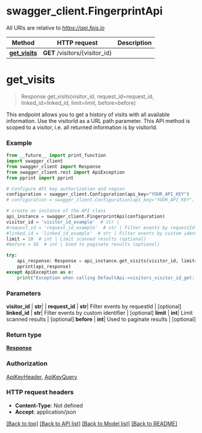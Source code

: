 # swagger_client.FingerprintApi

All URIs are relative to *https://api.fpjs.io*

Method | HTTP request | Description
------------- | ------------- | -------------
[**get_visits**](FingerprintApi.md#get_visits) | **GET** /visitors/{visitor_id} | 

# **get_visits**
> Response get_visits(visitor_id, request_id=request_id, linked_id=linked_id, limit=limit, before=before)



This endpoint allows you to get a history of visits with all available information. Use the visitorId as a URL path parameter. This API method is scoped to a visitor, i.e. all returned information is by visitorId.

### Example
```python
from __future__ import print_function
import swagger_client
from swagger_client import Response
from swagger_client.rest import ApiException
from pprint import pprint

# Configure API key authorization and region
configuration = swagger_client.Configuration(api_key="YOUR_API_KEY")
# configuration = swagger_client.Configuration(api_key="YOUR_API_KEY", region="eu")

# create an instance of the API class
api_instance = swagger_client.FingerprintApi(configuration)
visitor_id = 'visitor_id_example'  # str |
#request_id = 'request_id_example'  # str | Filter events by requestId (optional)
#linked_id = 'linked_id_example'  # str | Filter events by custom identifier (optional)
limit = 10  # int | Limit scanned results (optional)
#before = 56  # int | Used to paginate results (optional)

try:
    api_response: Response = api_instance.get_visits(visitor_id, limit=2)
    pprint(api_response)
except ApiException as e:
    print("Exception when calling DefaultApi->visitors_visitor_id_get: %s\n" % e)
```

### Parameters

 **visitor_id** | **str**|  | 
 **request_id** | **str**| Filter events by requestId | [optional] 
 **linked_id** | **str**| Filter events by custom identifier | [optional] 
 **limit** | **int**| Limit scanned results | [optional] 
 **before** | **int**| Used to paginate results | [optional] 

### Return type

[**Response**](Response.md)

### Authorization

[ApiKeyHeader](../README.md#ApiKeyHeader), [ApiKeyQuery](../README.md#ApiKeyQuery)

### HTTP request headers

 - **Content-Type**: Not defined
 - **Accept**: application/json

[[Back to top]](#) [[Back to API list]](../README.md#documentation-for-api-endpoints) [[Back to Model list]](../README.md#documentation-for-models) [[Back to README]](../README.md)

